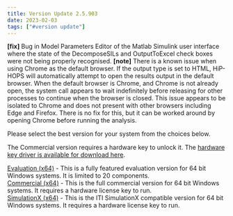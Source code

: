 ```yaml
---
title: Version Update 2.5.903
date: 2023-02-03
tags: ["#version update"]
---
```

**[fix]** Bug in Model Parameters Editor of the Matlab Simulink user interface where the state of the DecomposeSILs and OutputToExcel check boxes were not being properly recognised. 
**[note]** There is a known issue when using Chrome as the default browser. If the output type is set to HTML, HiP-HOPS will automatically attempt to open the results output in the default browser. When the default browser is Chrome, and Chrome is not already open, the system call appears to wait indefinitely before releasing for other processes to continue when the browser is closed. This issue appears to be isolated to Chrome and does not present with other browsers including Edge and Firefox. There is no fix for this, but it can be worked around by opening Chrome before running the analysis.

<!--more-->
Please select the best version for your system from the choices below.

The Commercial version requires a hardware key to unlock it. The [hardware key driver is available for download here](https://supportportal.thalesgroup.com/csm?sys_kb_id=d902c13c1b48a890f2888739cd4bcbbf&id=kb_article_view&sysparm_rank=7&sysparm_tsqueryId=ed8571b547bdd110128dca72e36d4378&sysparm_article=KB0023089).

[Evaluation (x64)](/downloads/HIP-HOPS_Evaluation_(x64)_v2.5.903_setup.exe)	- This is a fully featured evaluation version for 64 bit Windows systems. It is limited to 20 components.  
[Commercial (x64)](/downloads/HIP-HOPS_Commercial_(x64)_v2.5.903_setup.exe)	- This is the full commercial version for 64 bit Windows systems. It requires a hardware license key to run.  
[SimulationX (x64)](/downloads/SimX_HiP-HOPS_x64_v2.5.903.zip) - This is the ITI SimulationX compatible version for 64 bit Windows systems. It requires a hardware license key to run.  
  
  
  
  
  
